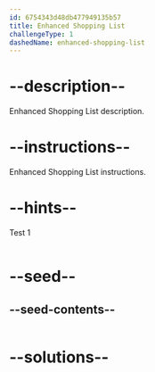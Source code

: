 ```yaml
---
id: 6754343d48db477949135b57
title: Enhanced Shopping List
challengeType: 1
dashedName: enhanced-shopping-list
---
```


# --description--

Enhanced Shopping List description.

# --instructions--

Enhanced Shopping List instructions.

# --hints--

Test 1

```js

```

# --seed--
## --seed-contents--

```js

```

# --solutions--

```js

```
